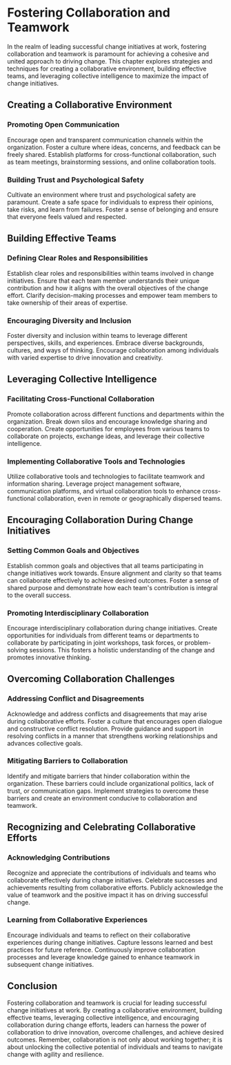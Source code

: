 Fostering Collaboration and Teamwork
================================================

In the realm of leading successful change initiatives at work, fostering collaboration and teamwork is paramount for achieving a cohesive and united approach to driving change. This chapter explores strategies and techniques for creating a collaborative environment, building effective teams, and leveraging collective intelligence to maximize the impact of change initiatives.

Creating a Collaborative Environment
------------------------------------

### Promoting Open Communication

Encourage open and transparent communication channels within the organization. Foster a culture where ideas, concerns, and feedback can be freely shared. Establish platforms for cross-functional collaboration, such as team meetings, brainstorming sessions, and online collaboration tools.

### Building Trust and Psychological Safety

Cultivate an environment where trust and psychological safety are paramount. Create a safe space for individuals to express their opinions, take risks, and learn from failures. Foster a sense of belonging and ensure that everyone feels valued and respected.

Building Effective Teams
------------------------

### Defining Clear Roles and Responsibilities

Establish clear roles and responsibilities within teams involved in change initiatives. Ensure that each team member understands their unique contribution and how it aligns with the overall objectives of the change effort. Clarify decision-making processes and empower team members to take ownership of their areas of expertise.

### Encouraging Diversity and Inclusion

Foster diversity and inclusion within teams to leverage different perspectives, skills, and experiences. Embrace diverse backgrounds, cultures, and ways of thinking. Encourage collaboration among individuals with varied expertise to drive innovation and creativity.

Leveraging Collective Intelligence
----------------------------------

### Facilitating Cross-Functional Collaboration

Promote collaboration across different functions and departments within the organization. Break down silos and encourage knowledge sharing and cooperation. Create opportunities for employees from various teams to collaborate on projects, exchange ideas, and leverage their collective intelligence.

### Implementing Collaborative Tools and Technologies

Utilize collaborative tools and technologies to facilitate teamwork and information sharing. Leverage project management software, communication platforms, and virtual collaboration tools to enhance cross-functional collaboration, even in remote or geographically dispersed teams.

Encouraging Collaboration During Change Initiatives
---------------------------------------------------

### Setting Common Goals and Objectives

Establish common goals and objectives that all teams participating in change initiatives work towards. Ensure alignment and clarity so that teams can collaborate effectively to achieve desired outcomes. Foster a sense of shared purpose and demonstrate how each team's contribution is integral to the overall success.

### Promoting Interdisciplinary Collaboration

Encourage interdisciplinary collaboration during change initiatives. Create opportunities for individuals from different teams or departments to collaborate by participating in joint workshops, task forces, or problem-solving sessions. This fosters a holistic understanding of the change and promotes innovative thinking.

Overcoming Collaboration Challenges
-----------------------------------

### Addressing Conflict and Disagreements

Acknowledge and address conflicts and disagreements that may arise during collaborative efforts. Foster a culture that encourages open dialogue and constructive conflict resolution. Provide guidance and support in resolving conflicts in a manner that strengthens working relationships and advances collective goals.

### Mitigating Barriers to Collaboration

Identify and mitigate barriers that hinder collaboration within the organization. These barriers could include organizational politics, lack of trust, or communication gaps. Implement strategies to overcome these barriers and create an environment conducive to collaboration and teamwork.

Recognizing and Celebrating Collaborative Efforts
-------------------------------------------------

### Acknowledging Contributions

Recognize and appreciate the contributions of individuals and teams who collaborate effectively during change initiatives. Celebrate successes and achievements resulting from collaborative efforts. Publicly acknowledge the value of teamwork and the positive impact it has on driving successful change.

### Learning from Collaborative Experiences

Encourage individuals and teams to reflect on their collaborative experiences during change initiatives. Capture lessons learned and best practices for future reference. Continuously improve collaboration processes and leverage knowledge gained to enhance teamwork in subsequent change initiatives.

Conclusion
----------

Fostering collaboration and teamwork is crucial for leading successful change initiatives at work. By creating a collaborative environment, building effective teams, leveraging collective intelligence, and encouraging collaboration during change efforts, leaders can harness the power of collaboration to drive innovation, overcome challenges, and achieve desired outcomes. Remember, collaboration is not only about working together; it is about unlocking the collective potential of individuals and teams to navigate change with agility and resilience.
